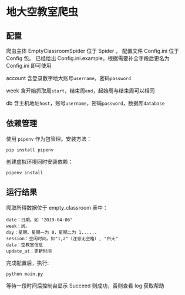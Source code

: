 # 地大空教室爬虫

## 配置
爬虫主体 EmptyClassroomSpider 位于 Spider ，
配置文件 Config.ini 位于 Config 包。
已经给出 Config.ini.example，根据需要补全字段后更名为 Config.ini 即可使用


account 含登录数字地大账号`username`，密码`password`

week 含开始抓取周`start`，结束周`end`，起始周与结束周可以相同

db 含主机地址`host`，账号`username`，密码`password`，数据库`database`


## 依赖管理
使用 `pipenv` 作为包管理。安装方法：
```
pip install pipenv
```
创建虚拟环境同时安装依赖：
```
pipenv install
```

## 运行结果
爬取所得数据位于 empty_classroom 表中：

```angular2html
date：日期。如 "2019-04-06"
week：周。
day：星期。星期一为 0，星期二为 1......
session：空闲时间。如"1,2"（注意无空格）, "白天"
data：空教室信息
update_at：更新时间
```

完成配置后，执行:

```shell
python main.py
```
等待一段时间后控制台显示 Succeed 则成功，否则查看 log 获取帮助
